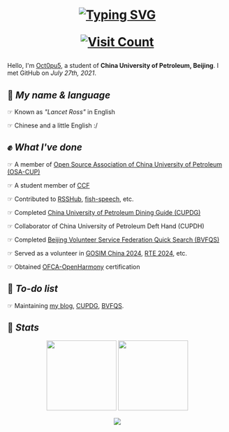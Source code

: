 <h1 align="center">
   <a href="https://git.io/typing-svg"><img src="https://readme-typing-svg.demolab.com?font=Fira+Code&weight=500&size=40&pause=1000&center=true&width=870&height=200&lines=Hello+world!" alt="Typing SVG" /></a>
   
   [![Visit Count](https://count.getloli.com/get/@octopus058?theme=rule34)](#)

</h1>

Hello, I'm [Oct0pu5](https://Oct0pu5.cn/), a student of **China University of Petroleum, Beijing**. I met GitHub on *July 27th, 2021*.

## 🎨 *My name & language*

☞ Known as *"Lancet Ross"* in English

☞ Chinese and a little English :/

## ✊ *What I've done*

☞ A member of [Open Source Association of China University of Petroleum (OSA-CUP)](https://github.com/OSA-CUP)

☞ A student member of [CCF](https://www.ccf.org.cn/)

☞ Contributed to [RSSHub](https://github.com/DIYgod/RSSHub), [fish-speech](https://github.com/fishaudio/fish-speech), etc.

☞ Completed [China University of Petroleum Dining Guide (CUPDG)](https://github.com/Octopus058/China-University-of-Petroleum-Dining-Guide)

☞ Collaborator of China University of Petroleum Deft Hand (CUPDH)

☞ Completed [Beijing Volunteer Service Federation Quick Search (BVFQS)](https://github.com/Octopus058/Beijing-Volunteer-Service-Federation-Quick-Search)

☞ Served as a volunteer in [GOSIM China 2024](https://china2024.gosim.org/zh), [RTE 2024](https://www.rteconf.com/), etc.

☞ Obtained [OFCA-OpenHarmony](https://www.devedu.net/) certification

## 🤔 *To-do list*

☞ Maintaining [my blog](https://oct0pu5.cn/), [CUPDG](https://github.com/Octopus058/China-University-of-Petroleum-Dining-Guide), [BVFQS](https://github.com/Octopus058/Beijing-Volunteer-Service-Federation-Quick-Search).

## 📜 *Stats*

<div align="center">

<img height=160 src="https://github-readme-stats.vercel.app/api?username=octopus058&count_private=true&theme=swift&show_icons=true" />
<img height=160 src="https://github-readme-stats.vercel.app/api/top-langs/?username=octopus058&layout=compact&card_width=330&exclude_repo=Clutter-in-high-school&langs_count=4" />
<br/>

<img src="https://github-readme-streak-stats.herokuapp.com/?user=octopus058"></img>

</div>
